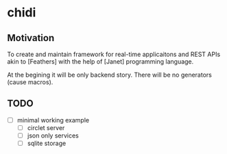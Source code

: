 # chidi

## Motivation

To create and maintain framework for real-time applicaitons and REST APIs akin
to [Feathers] with the help of [Janet] programming language. 

At the begining it will be only backend story. There will be no generators
(cause macros).


## TODO
- [ ] minimal working example
  - [ ] circlet server
  - [ ] json only services
  - [ ] sqlite storage
